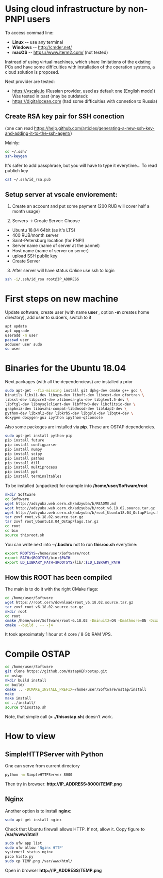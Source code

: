Using cloud infrastructure by non-PNPI users
============================================

To access commad line:
 * **Linux** -- use any terminal
 * **Windows** -- http://cmder.net/
 * **macOS** -- https://www.iterm2.com/ (not tested)

Instread of using virtual machines, which share limitations of the existing PCs 
and have some difficulties with installation of the operation systems,
a cloud solution is proposed.

Next provider are tested:
  * https://vscale.io (Russian provider, used as default one [English mode])
Was tested in past (may be outdated):
  * https://digitalocean.com (had some difficulties with connetion to Russia)
  

Create RSA key pair for SSH conection
--------------------------------------

(one can read https://help.github.com/articles/generating-a-new-ssh-key-and-adding-it-to-the-ssh-agent/)
 
Mainly:

```bash
cd ~/.ssh/
ssh-keygen 
```

It's safer to add passphrase, but you will have to type it everytime...
To read publich key
 
```bash
cat ~/.ssh/id_rsa.pub
```


Setup server at vscale enviorement:
-----------------------------------

 1. Create an account and put some payment (200 RUB will cover half a month usage)
 
 2. Servers -> Create Server:  Choose
   * Ubuntu 18.04 64bit (as it's LTS)
   * 400 RUB/month server
   * Saint-Petersburg location (for PNPI)
   * Server name (name of server at the pannel)
   * Host name (name of server on server)
   * upload SSH public key
   * Create Server
   
 3. After server will have status _Online_ use ssh to login
 
```bash
ssh -i/.ssh/id_rsa root@IP_ADDRESS
```
First steps on new machine
==========================

Update software, create user (with name __user__ , option __-m__ creates home directory), add user to sudoers, switch to it
 
```bash
apt update
apt upgrade
useradd -m user
passwd user
adduser user sudo
su user
```
 
Binaries for the Ubuntu 18.04
=============================

Next packages (with all the dependencieas) are installed a prior
```bash
sudo apt-get --fix-missing install git dpkg-dev cmake g++ gcc \ 
binutils libx11-dev libxpm-dev libxft-dev libxext-dev gfortran \
libssl-dev libpcre3-dev xlibmesa-glu-dev libglew1.5-dev \
libftgl-dev libmysqlclient-dev libfftw3-dev libcfitsio-dev \
graphviz-dev libavahi-compat-libdnssd-dev libldap2-dev \
python-dev libxml2-dev libkrb5-dev libgsl0-dev libqt4-dev \
doxygen doxygen-gui ipython ipython-qtconsole 
```

Also some packeges are installed via **pip**.
These are OSTAP dependencies.
```bash
sudo apt-get install python-pip
pip install future
pip install configparser
pip install numpy
pip install scipy
pip install pathos
pip install dill
pip install multiprocess
pip install ppt
pip install terminaltables
```

To be installed (unpacked) for example into **/home/user/Software/root**
```bash
mkdir Software
cd Software
wget http://adzyuba.web.cern.ch/adzyuba/b/README.md
wget http://adzyuba.web.cern.ch/adzyuba/b/root_v6.18.02.source.tar.gz
wget http://adzyuba.web.cern.ch/adzyuba/b/root_Ubuntu18.04_OstapFlags.tar.gz
tar zxvf root_v6.18.02.source.tar.gz
tar zxvf root_Ubuntu18.04_OstapFlags.tar.gz
cd root
cd bin
source thisroot.sh
```

You can write next into **~/.bashrc** not to run **thisroo.sh** everytime:
```bash
export ROOTSYS=/home/user/Software/root
export PATH=$ROOTSYS/bin:$PATH
export LD_LIBRARY_PATH=$ROOTSYS/lib/:$LD_LIBRARY_PATH
```

How this ROOT has been compiled
-------------------------------

The main is to do it with the right CMake flags:
```bash
cd /home/user/Software
wget https://root.cern/download/root_v6.18.02.source.tar.gz
tar zxvf root_v6.18.02.source.tar.gz
mkdir root
cd root
cmake /home/user/Software/root-6.18.02 -Dminuit2=ON -Dmathmore=ON -Dcxx14=ON
cmake --build . -- -j4
```

It took aproximately 1 hour at 4 core / 8 Gb RAM VPS.


Compile OSTAP
=============

```bash
cd /home/user/Software
git clone https://github.com/OstapHEP/ostap.git
cd ostap
mkdir build install
cd build/
cmake .. -DCMAKE_INSTALL_PREFIX=/home/user/Software/ostap/install
make
make install
cd ../install/
source thisostap.sh
```
Note, that simple call (**> ./thisostap.sh**) doesn't work.

How to view
===========

SimpleHTTPServer with Python
----------------------------

One can serve from current directory

```bash
python -m SimpleHTTPServer 8000
```
Then try in browser: **http://IP_ADDRESS:8000/TEMP.png**


Nginx
-----

Another option is to install **nginx**:

```bash
sudo apt-get install nginx
```

Check that Ubuntu firewall allows HTTP.
If not, allow it. Copy figure to **/var/www/html/**

```bash
sudo ufw app list
sudo ufw allow 'Nginx HTTP'
systemctl status nginx
pico histo.py
sudo cp TEMP.png /var/www/html/
```

Open in browser **http://IP_ADDRESS/TEMP.png**
